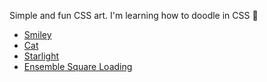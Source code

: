 Simple and fun CSS art. I'm learning how to doodle in CSS  :cowboy_hat_face:

- [Smiley](https://agus-sideral.github.io/css-sketchbook/01-smiley/smiley.html)
- [Cat](https://agus-sideral.github.io/css-sketchbook/02-cat/cat.html)
- [Starlight](https://agus-sideral.github.io/css-sketchbook/03-starlight/starlight.html)
- [Ensemble Square Loading](https://agus-sideral.github.io/css-sketchbook/04-ensemble-square/ensemble-square.html)
